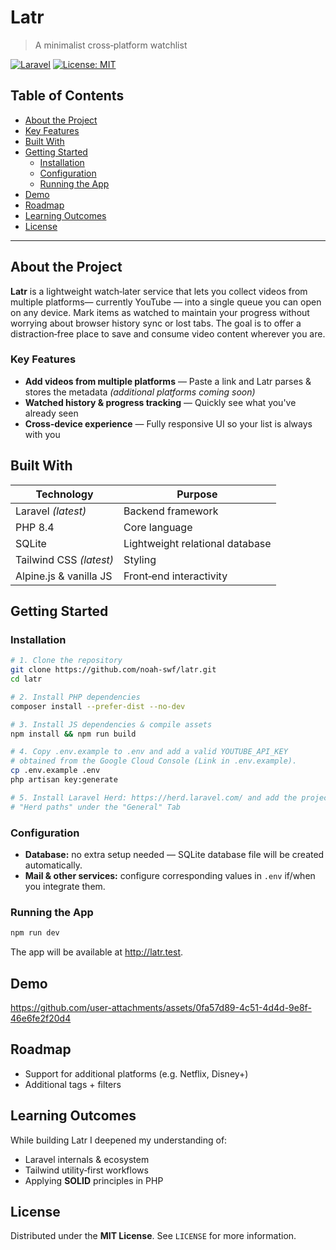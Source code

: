 # Latr

> A minimalist cross‑platform watchlist

[![Laravel](https://img.shields.io/badge/Laravel-10.x-red.svg?style=flat-square&logo=Laravel)](https://laravel.com "Laravel") [![License: MIT](https://img.shields.io/badge/License-MIT-green.svg?style=flat-square)](LICENSE)

## Table of Contents
- [About the Project](#about-the-project)
- [Key Features](#key-features)
- [Built With](#built-with)
- [Getting Started](#getting-started)
  - [Installation](#installation)
  - [Configuration](#configuration)
  - [Running the App](#running-the-app)
- [Demo](#demo)
- [Roadmap](#roadmap)
- [Learning Outcomes](#learning-outcomes)
- [License](#license)

---

## About the Project

**Latr** is a lightweight watch‑later service that lets you collect videos from multiple platforms— currently YouTube — into a single queue you can open on any device. Mark items as watched to maintain your progress without worrying about browser history sync or lost tabs. The goal is to offer a distraction‑free place to save and consume video content wherever you are.

<div align="center">
  <!-- Add your banner image here -->
</div>

### Key Features
- **Add videos from multiple platforms** — Paste a link and Latr parses & stores the metadata *(additional platforms coming soon)*  
- **Watched history & progress tracking** — Quickly see what you've already seen  
- **Cross‑device experience** — Fully responsive UI so your list is always with you  

## Built With

| Technology | Purpose |
|------------|---------|
| Laravel *(latest)* | Backend framework |
| PHP 8.4 | Core language |
| SQLite | Lightweight relational database |
| Tailwind CSS *(latest)* | Styling |
| Alpine.js & vanilla JS | Front‑end interactivity |

## Getting Started


### Installation
```bash
# 1. Clone the repository
git clone https://github.com/noah-swf/latr.git
cd latr

# 2. Install PHP dependencies
composer install --prefer-dist --no-dev

# 3. Install JS dependencies & compile assets
npm install && npm run build

# 4. Copy .env.example to .env and add a valid YOUTUBE_API_KEY
# obtained from the Google Cloud Console (Link in .env.example).
cp .env.example .env
php artisan key:generate

# 5. Install Laravel Herd: https://herd.laravel.com/ and add the project path to the
# "Herd paths" under the "General" Tab 


```

### Configuration
- **Database:** no extra setup needed — SQLite database file will be created automatically.  
- **Mail & other services:** configure corresponding values in `.env` if/when you integrate them.  

### Running the App
```bash
npm run dev
```
The app will be available at <http://latr.test>.


## Demo

https://github.com/user-attachments/assets/0fa57d89-4c51-4d4d-9e8f-46e6fe2f20d4


## Roadmap
- Support for additional platforms (e.g. Netflix, Disney+)  
- Additional tags + filters

## Learning Outcomes
While building Latr I deepened my understanding of:
- Laravel internals & ecosystem
- Tailwind utility‑first workflows
- Applying **SOLID** principles in PHP

## License
Distributed under the **MIT License**. See `LICENSE` for more information.

